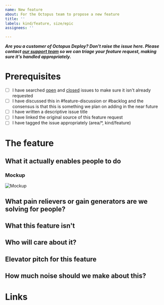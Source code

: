 ```yaml
---
name: New feature
about: For the Octopus team to propose a new feature
title: ''
labels: kind/feature, size/epic
assignees: ''

---
```


**_Are you a customer of Octopus Deploy? Don't raise the issue here. Please contact [our support team](https://octopus.com/support) so we can triage your feature request, making sure it's handled appropriately._**

# Prerequisites

- [ ] I have searched [open](https://github.com/OctopusDeploy/Issues/issues) and [closed](https://github.com/OctopusDeploy/Issues/issues?utf8=%E2%9C%93&q=is%3Aissue+is%3Aclosed) issues to make sure it isn't already requested
- [ ] I have discussed this in #feature-discussion or #backlog and the consensus is that this is something we plan on adding in the near future
- [ ] I have written a descriptive issue title
- [ ] I have linked the original source of this feature request
- [ ] I have tagged the issue appropriately (area/*, kind/feature)

# The feature

## What it actually enables people to do

<!-- "Here's what our product can do" and "Here's what you can do with our product" sound similar, but they are completely different approaches. https://www.useronboard.com/features-vs-benefits/ Focus your effort on writing a brief description of what our customers can do with the new feature. -->

### Mockup

<!-- Add a mockup to help explain how customers can use the new feature. -->

![Mockup](https://www.useronboard.com/imgs/posts/mario-water.png)

## What pain relievers or gain generators are we solving for people?

<!-- Focus your attention on the main pain points we are trying to address with this feature. Perhaps we aren't addressing a pain point, but more a new way to win with Octopus. -->

## What this feature isn't

<!-- Include any misconceptions people might have about this feature, if relevant, or what is out of scope for the first release of this feature. -->

## Who will care about it?

<!-- Types of customers/people who will be most affected. e.g.; Customers with large Octopus installations who have multiple independent teams, and are struggling with security isolation and performance. -->

## Elevator pitch for this feature

<!-- This should be easier to write after doing all the other bits above. Consider something like this as a tool to help you develop your elevator pitch: https://www.atlassian.com/team-playbook/plays/elevator-pitch -->

## How much noise should we make about this?

<!-- Help our marketing team understand the value of this feature in comparison to all the other good things we are doing as a company. -->

# Links

<!-- Add links to other issues, user voice suggestions, or customer support tickets for the same feature request. This will help us get back in touch with them when the feature is shipped. -->
